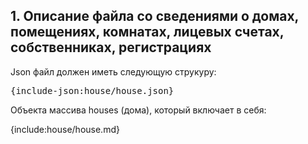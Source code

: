 ## <a id="houses"></a> 1. Описание файла со сведениями о домах, помещениях, комнатах, лицевых счетах, собственниках, регистрациях

Json файл должен иметь следующую струкуру:
<pre>
{include-json:house/house.json}
</pre>
Объекта массива houses (дома), который включает в себя:

{include:house/house.md}